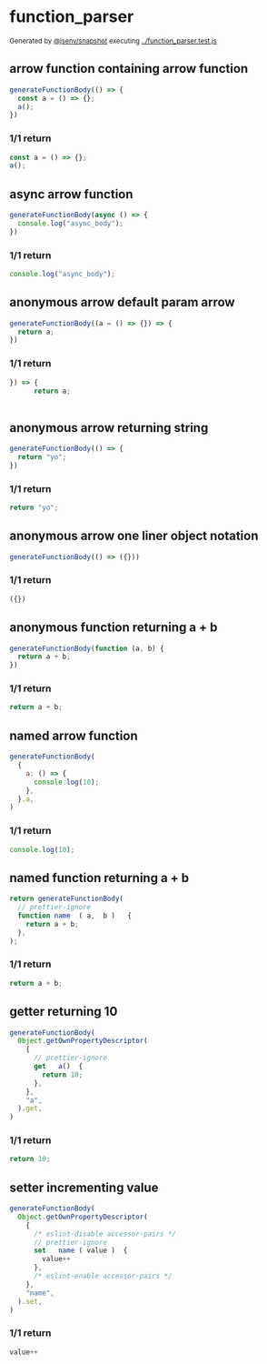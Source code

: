 # function_parser

<sub>
  Generated by <a href="https://github.com/jsenv/core/tree/main/packages/independent/snapshot">@jsenv/snapshot</a> executing <a href="../function_parser.test.js">../function_parser.test.js</a>
</sub>

## arrow function containing arrow function

```js
generateFunctionBody(() => {
  const a = () => {};
  a();
})
```

### 1/1 return

```js
const a = () => {};
a();
```

## async arrow function

```js
generateFunctionBody(async () => {
  console.log("async_body");
})
```

### 1/1 return

```js
console.log("async_body");
```

## anonymous arrow default param arrow

```js
generateFunctionBody((a = () => {}) => {
  return a;
})
```

### 1/1 return

```js
}) => {
      return a;
    
```

## anonymous arrow returning string

```js
generateFunctionBody(() => {
  return "yo";
})
```

### 1/1 return

```js
return "yo";
```

## anonymous arrow one liner object notation

```js
generateFunctionBody(() => ({}))
```

### 1/1 return

```js
({})
```

## anonymous function returning a + b

```js
generateFunctionBody(function (a, b) {
  return a + b;
})
```

### 1/1 return

```js
return a + b;
```

## named arrow function

```js
generateFunctionBody(
  {
    a: () => {
      console.log(10);
    },
  }.a,
)
```

### 1/1 return

```js
console.log(10);
```

## named function returning a + b

```js
return generateFunctionBody(
  // prettier-ignore
  function name  ( a,  b )   {
    return a + b;
  },
);
```

### 1/1 return

```js
return a + b;
```

## getter returning 10

```js
generateFunctionBody(
  Object.getOwnPropertyDescriptor(
    {
      // prettier-ignore
      get   a()  {
        return 10;
      },
    },
    "a",
  ).get,
)
```

### 1/1 return

```js
return 10;
```

## setter incrementing value

```js
generateFunctionBody(
  Object.getOwnPropertyDescriptor(
    {
      /* eslint-disable accessor-pairs */
      // prettier-ignore
      set   name ( value )  {
        value++
      },
      /* eslint-enable accessor-pairs */
    },
    "name",
  ).set,
)
```

### 1/1 return

```js
value++
```
